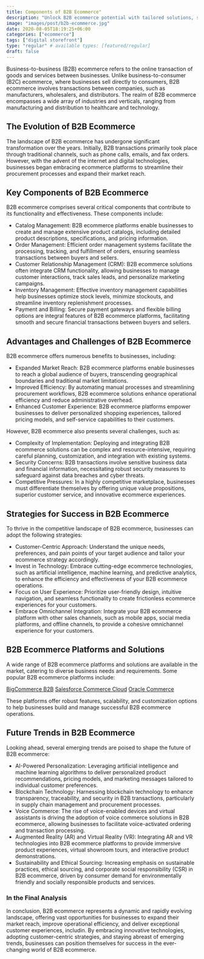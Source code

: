```yaml
---
title: Components of B2B Ecommerce"
description: "Unlock B2B ecommerce potential with tailored solutions, streamlining transactions and fostering collaboration, ensuring seamless operations and data security."
image: "images/post/b2b-ecommerce.jpg"
date: 2020-08-05T18:19:25+06:00
categories: ["ecommerce"]
tags: ["digital storefront"]
type: "regular" # available types: [featured/regular]
draft: false
---
```


Business-to-business (B2B) ecommerce refers to the online transaction of goods and services between businesses. Unlike business-to-consumer (B2C) ecommerce, where businesses sell directly to consumers, B2B ecommerce involves transactions between companies, such as manufacturers, wholesalers, and distributors. The realm of B2B ecommerce encompasses a wide array of industries and verticals, ranging from manufacturing and distribution to healthcare and technology.

## The Evolution of B2B Ecommerce

The landscape of B2B ecommerce has undergone significant transformation over the years. Initially, B2B transactions primarily took place through traditional channels, such as phone calls, emails, and fax orders. However, with the advent of the internet and digital technologies, businesses began embracing ecommerce platforms to streamline their procurement processes and expand their market reach.

## Key Components of B2B Ecommerce

B2B ecommerce comprises several critical components that contribute to its functionality and effectiveness. These components include:

- Catalog Management: B2B ecommerce platforms enable businesses to create and manage extensive product catalogs, including detailed product descriptions, specifications, and pricing information.
- Order Management: Efficient order management systems facilitate the processing, tracking, and fulfillment of orders, ensuring seamless transactions between buyers and sellers.
- Customer Relationship Management (CRM): B2B ecommerce solutions often integrate CRM functionality, allowing businesses to manage customer interactions, track sales leads, and personalize marketing campaigns.
- Inventory Management: Effective inventory management capabilities help businesses optimize stock levels, minimize stockouts, and streamline inventory replenishment processes.
- Payment and Billing: Secure payment gateways and flexible billing options are integral features of B2B ecommerce platforms, facilitating smooth and secure financial transactions between buyers and sellers.

## Advantages and Challenges of B2B Ecommerce

B2B ecommerce offers numerous benefits to businesses, including:

- Expanded Market Reach: B2B ecommerce platforms enable businesses to reach a global audience of buyers, transcending geographical boundaries and traditional market limitations.
- Improved Efficiency: By automating manual processes and streamlining procurement workflows, B2B ecommerce solutions enhance operational efficiency and reduce administrative overhead.
- Enhanced Customer Experience: B2B ecommerce platforms empower businesses to deliver personalized shopping experiences, tailored pricing models, and self-service capabilities to their customers.

However, B2B ecommerce also presents several challenges, such as:

- Complexity of Implementation: Deploying and integrating B2B ecommerce solutions can be complex and resource-intensive, requiring careful planning, customization, and integration with existing systems.
- Security Concerns: B2B transactions involve sensitive business data and financial information, necessitating robust security measures to safeguard against data breaches and cyber threats.
- Competitive Pressures: In a highly competitive marketplace, businesses must differentiate themselves by offering unique value propositions, superior customer service, and innovative ecommerce experiences.

## Strategies for Success in B2B Ecommerce

To thrive in the competitive landscape of B2B ecommerce, businesses can adopt the following strategies:

- Customer-Centric Approach: Understand the unique needs, preferences, and pain points of your target audience and tailor your ecommerce strategy accordingly.
- Invest in Technology: Embrace cutting-edge ecommerce technologies, such as artificial intelligence, machine learning, and predictive analytics, to enhance the efficiency and effectiveness of your B2B ecommerce operations.
- Focus on User Experience: Prioritize user-friendly design, intuitive navigation, and seamless functionality to create frictionless ecommerce experiences for your customers.
- Embrace Omnichannel Integration: Integrate your B2B ecommerce platform with other sales channels, such as mobile apps, social media platforms, and offline channels, to provide a cohesive omnichannel experience for your customers.

## B2B Ecommerce Platforms and Solutions

A wide range of B2B ecommerce platforms and solutions are available in the market, catering to diverse business needs and requirements. Some popular B2B ecommerce platforms include:

[BigCommerce B2B](https://www.bigcommerce.com/solutions/b2b-ecommerce-platform)
[Salesforce Commerce Cloud](https://www.salesforce.com/ap/editions-pricing/commerce-cloud)
[Oracle Commerce](https://docs.oracle.com/en/cloud/saas/cx-commerce/index.html)

These platforms offer robust features, scalability, and customization options to help businesses build and manage successful B2B ecommerce operations.

## Future Trends in B2B Ecommerce

Looking ahead, several emerging trends are poised to shape the future of B2B ecommerce:

- AI-Powered Personalization: Leveraging artificial intelligence and machine learning algorithms to deliver personalized product recommendations, pricing models, and marketing messages tailored to individual customer preferences.
- Blockchain Technology: Harnessing blockchain technology to enhance transparency, traceability, and security in B2B transactions, particularly in supply chain management and procurement processes.
- Voice Commerce: The rise of voice-enabled devices and virtual assistants is driving the adoption of voice commerce solutions in B2B ecommerce, allowing businesses to facilitate voice-activated ordering and transaction processing.
- Augmented Reality (AR) and Virtual Reality (VR): Integrating AR and VR technologies into B2B ecommerce platforms to provide immersive product experiences, virtual showroom tours, and interactive product demonstrations.
- Sustainability and Ethical Sourcing: Increasing emphasis on sustainable practices, ethical sourcing, and corporate social responsibility (CSR) in B2B ecommerce, driven by consumer demand for environmentally friendly and socially responsible products and services.

### In the Final Analysis

In conclusion, B2B ecommerce represents a dynamic and rapidly evolving landscape, offering vast opportunities for businesses to expand their market reach, improve operational efficiency, and deliver exceptional customer experiences, includin. By embracing innovative technologies, adopting customer-centric strategies, and staying abreast of emerging trends, businesses can position themselves for success in the ever-changing world of B2B ecommerce.
